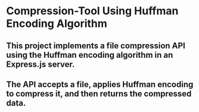 # Compression-Tool Using Huffman Encoding Algorithm
## This project implements a file compression API using the Huffman encoding algorithm in an Express.js server. 
## The API accepts a file, applies Huffman encoding to compress it, and then returns the compressed data.
